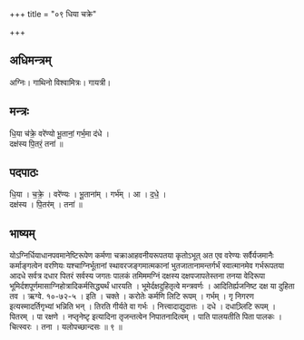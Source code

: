 +++
title = "०९ धिया चक्रे"

+++
## अधिमन्त्रम्
अग्निः। गाथिनो विश्वामित्रः। गायत्री।

## मन्त्रः
धि॒या च॑क्रे॒ वरे॑ण्यो भू॒तानां॒ गर्भ॒मा द॑धे ।  
दक्ष॑स्य पि॒तरं॒ तना॑ ॥

## पदपाठः
धि॒या । च॒क्रे॒ । वरे॑ण्यः । भू॒ताना॑म् । गर्भ॑म् । आ । द॒धे॒ ।  
दक्ष॑स्य । पि॒तर॑म् । तना॑ ॥

## भाष्यम्
योऽग्निर्धियाधानपवमानेष्टिरूपेण कर्मणा चक्राआहवनीयरूपतया कृतोऽभूत् अत एव वरेण्यः सर्वैर्यजमानैः कर्माङ्गत्वेन वरणियः यश्चाग्निर्भूतानां स्थावरजङ्गमात्मकानां भुतजातानामन्तर्गर्भं स्वात्मानमेव गर्भरूपतया आदधे सर्वत्र दधार पितरं सर्वस्य जगतः पालकं तमिममग्निं दक्षस्य दक्षपजापतेस्तना तनया वेदिरूपा भूमिर्दशपूर्णमासाग्निहोत्रादिकर्मसिद्ध्यर्थं धारयति । भूमेर्दक्षदुहितृत्वे मन्त्रवर्णः । आदितिर्ह्यजनिष्ट दक्ष या दुहिता तव । ऋग्वे. १०-७२-५ । इति । चक्ते । करोतेः कर्मणि लिटि रूपम् । गर्भम् । गृ निगरण इत्यस्मादर्तिगृभ्यां भन्निति भन् । तिरति गीर्यते वा गर्भः । नित्त्वादाद्युदात्तः । दधे । दधात्र्र्लिटि रूपम् । पितरम् । पा रक्षणे । नप्तृनेष्टृ इत्यादिना तृजन्तत्वेन निपातनादित्वम् । पाति पालयतीति पिता पालकः । चित्स्वरः । तना । यलोपच्छान्दसः ॥ ९ ॥